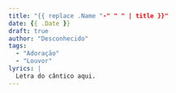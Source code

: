 ```yaml
---
title: "{{ replace .Name "-" " " | title }}"
date: {{ .Date }}
draft: true
author: "Desconhecido"
tags:
  - "Adoração"
  - "Louvor"
lyrics: |
  Letra do cântico aqui.
---
```




